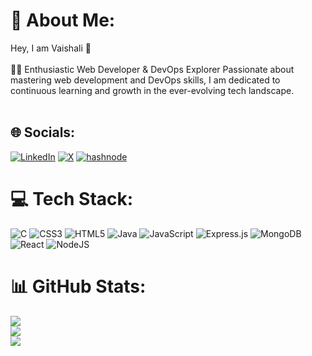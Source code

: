 # 💫 About Me:         
Hey, I am Vaishali 👋<br><br> 👩‍💻 Enthusiastic Web Developer & DevOps Explorer Passionate about mastering web development and  DevOps skills, I am dedicated to continuous learning and growth in the ever-evolving tech landscape.<br><br>
## 🌐 Socials:
[![LinkedIn](https://img.shields.io/badge/LinkedIn-%230077B5.svg?logo=linkedin&logoColor=white)](https://linkedin.com/in/in/vaishali-chavan-307041244) [![X](https://img.shields.io/badge/X-black.svg?logo=X&logoColor=white)](https://x.com/@vaishali86c) [![hashnode](https://img.shields.io/badge/hashnode-blue.svg?logo=hashnode&logoColor=white)](https://hashnode.com/@Vaishali86c)

# 💻 Tech Stack:
![C](https://img.shields.io/badge/c-%2300599C.svg?style=for-the-badge&logo=c&logoColor=white) ![CSS3](https://img.shields.io/badge/css3-%231572B6.svg?style=for-the-badge&logo=css3&logoColor=white) ![HTML5](https://img.shields.io/badge/html5-%23E34F26.svg?style=for-the-badge&logo=html5&logoColor=white) ![Java](https://img.shields.io/badge/java-%23ED8B00.svg?style=for-the-badge&logo=openjdk&logoColor=white) ![JavaScript](https://img.shields.io/badge/javascript-%23323330.svg?style=for-the-badge&logo=javascript&logoColor=%23F7DF1E) ![Express.js](https://img.shields.io/badge/express.js-%23404d59.svg?style=for-the-badge&logo=express&logoColor=%2361DAFB) ![MongoDB](https://img.shields.io/badge/MongoDB-%234ea94b.svg?style=for-the-badge&logo=mongodb&logoColor=white) ![React](https://img.shields.io/badge/react-%2320232a.svg?style=for-the-badge&logo=react&logoColor=%2361DAFB) ![NodeJS](https://img.shields.io/badge/node.js-6DA55F?style=for-the-badge&logo=node.js&logoColor=white)
# 📊 GitHub Stats:
![](https://github-readme-stats.vercel.app/api?username=vaishali86c&theme=react&hide_border=false&include_all_commits=true&count_private=false)<br/>
![](https://github-readme-streak-stats.herokuapp.com/?user=vaishali86c&theme=react&hide_border=false)<br/>
![](https://github-readme-stats.vercel.app/api/top-langs/?username=vaishali86c&theme=react&hide_border=false&include_all_commits=true&count_private=false&layout=compact)

<!-- Proudly created with GPRM ( https://gprm.itsvg.in ) -->
